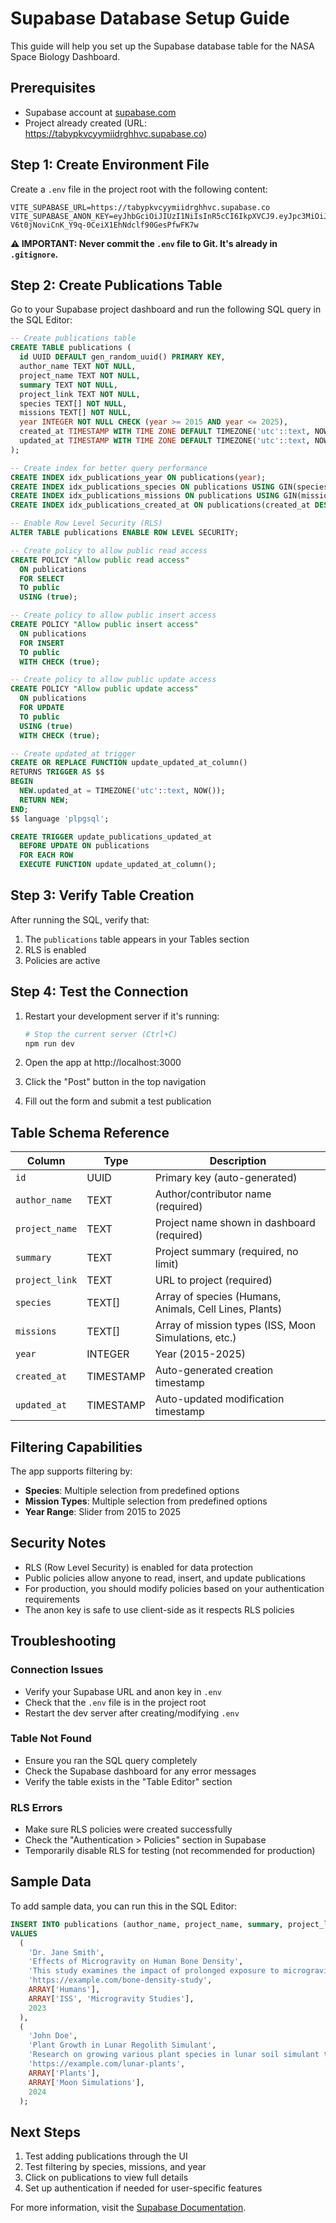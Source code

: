 # Supabase Database Setup Guide

This guide will help you set up the Supabase database table for the NASA Space Biology Dashboard.

## Prerequisites

- Supabase account at [supabase.com](https://supabase.com)
- Project already created (URL: https://tabypkvcyymiidrghhvc.supabase.co)

## Step 1: Create Environment File

Create a `.env` file in the project root with the following content:

```env
VITE_SUPABASE_URL=https://tabypkvcyymiidrghhvc.supabase.co
VITE_SUPABASE_ANON_KEY=eyJhbGciOiJIUzI1NiIsInR5cCI6IkpXVCJ9.eyJpc3MiOiJzdXBhYmFzZSIsInJlZiI6InRhYnlwa3ZjeXltaWlkcmdoaHZjIiwicm9sZSI6ImFub24iLCJpYXQiOjE3NTk1NjcxNzksImV4cCI6MjA3NTE0MzE3OX0.-V6t0jNoviCnK_Y9q-0CeiX1EhNdclf90GesPfwFK7w
```

**⚠️ IMPORTANT: Never commit the `.env` file to Git. It's already in `.gitignore`.**

## Step 2: Create Publications Table

Go to your Supabase project dashboard and run the following SQL query in the SQL Editor:

```sql
-- Create publications table
CREATE TABLE publications (
  id UUID DEFAULT gen_random_uuid() PRIMARY KEY,
  author_name TEXT NOT NULL,
  project_name TEXT NOT NULL,
  summary TEXT NOT NULL,
  project_link TEXT NOT NULL,
  species TEXT[] NOT NULL,
  missions TEXT[] NOT NULL,
  year INTEGER NOT NULL CHECK (year >= 2015 AND year <= 2025),
  created_at TIMESTAMP WITH TIME ZONE DEFAULT TIMEZONE('utc'::text, NOW()) NOT NULL,
  updated_at TIMESTAMP WITH TIME ZONE DEFAULT TIMEZONE('utc'::text, NOW()) NOT NULL
);

-- Create index for better query performance
CREATE INDEX idx_publications_year ON publications(year);
CREATE INDEX idx_publications_species ON publications USING GIN(species);
CREATE INDEX idx_publications_missions ON publications USING GIN(missions);
CREATE INDEX idx_publications_created_at ON publications(created_at DESC);

-- Enable Row Level Security (RLS)
ALTER TABLE publications ENABLE ROW LEVEL SECURITY;

-- Create policy to allow public read access
CREATE POLICY "Allow public read access"
  ON publications
  FOR SELECT
  TO public
  USING (true);

-- Create policy to allow public insert access
CREATE POLICY "Allow public insert access"
  ON publications
  FOR INSERT
  TO public
  WITH CHECK (true);

-- Create policy to allow public update access
CREATE POLICY "Allow public update access"
  ON publications
  FOR UPDATE
  TO public
  USING (true)
  WITH CHECK (true);

-- Create updated_at trigger
CREATE OR REPLACE FUNCTION update_updated_at_column()
RETURNS TRIGGER AS $$
BEGIN
  NEW.updated_at = TIMEZONE('utc'::text, NOW());
  RETURN NEW;
END;
$$ language 'plpgsql';

CREATE TRIGGER update_publications_updated_at
  BEFORE UPDATE ON publications
  FOR EACH ROW
  EXECUTE FUNCTION update_updated_at_column();
```

## Step 3: Verify Table Creation

After running the SQL, verify that:
1. The `publications` table appears in your Tables section
2. RLS is enabled
3. Policies are active

## Step 4: Test the Connection

1. Restart your development server if it's running:
   ```bash
   # Stop the current server (Ctrl+C)
   npm run dev
   ```

2. Open the app at http://localhost:3000
3. Click the "Post" button in the top navigation
4. Fill out the form and submit a test publication

## Table Schema Reference

| Column | Type | Description |
|--------|------|-------------|
| `id` | UUID | Primary key (auto-generated) |
| `author_name` | TEXT | Author/contributor name (required) |
| `project_name` | TEXT | Project name shown in dashboard (required) |
| `summary` | TEXT | Project summary (required, no limit) |
| `project_link` | TEXT | URL to project (required) |
| `species` | TEXT[] | Array of species (Humans, Animals, Cell Lines, Plants) |
| `missions` | TEXT[] | Array of mission types (ISS, Moon Simulations, etc.) |
| `year` | INTEGER | Year (2015-2025) |
| `created_at` | TIMESTAMP | Auto-generated creation timestamp |
| `updated_at` | TIMESTAMP | Auto-updated modification timestamp |

## Filtering Capabilities

The app supports filtering by:
- **Species**: Multiple selection from predefined options
- **Mission Types**: Multiple selection from predefined options
- **Year Range**: Slider from 2015 to 2025

## Security Notes

- RLS (Row Level Security) is enabled for data protection
- Public policies allow anyone to read, insert, and update publications
- For production, you should modify policies based on your authentication requirements
- The anon key is safe to use client-side as it respects RLS policies

## Troubleshooting

### Connection Issues
- Verify your Supabase URL and anon key in `.env`
- Check that the `.env` file is in the project root
- Restart the dev server after creating/modifying `.env`

### Table Not Found
- Ensure you ran the SQL query completely
- Check the Supabase dashboard for any error messages
- Verify the table exists in the "Table Editor" section

### RLS Errors
- Make sure RLS policies were created successfully
- Check the "Authentication > Policies" section in Supabase
- Temporarily disable RLS for testing (not recommended for production)

## Sample Data

To add sample data, you can run this in the SQL Editor:

```sql
INSERT INTO publications (author_name, project_name, summary, project_link, species, missions, year)
VALUES
  (
    'Dr. Jane Smith',
    'Effects of Microgravity on Human Bone Density',
    'This study examines the impact of prolonged exposure to microgravity on astronaut bone density during ISS missions. Results show significant bone loss in lower extremities, particularly in the femur and tibia. The research involved 24 astronauts over 6-month missions.',
    'https://example.com/bone-density-study',
    ARRAY['Humans'],
    ARRAY['ISS', 'Microgravity Studies'],
    2023
  ),
  (
    'John Doe',
    'Plant Growth in Lunar Regolith Simulant',
    'Research on growing various plant species in lunar soil simulant to support future Moon base food production systems. We tested tomatoes, lettuce, and radishes under controlled conditions.',
    'https://example.com/lunar-plants',
    ARRAY['Plants'],
    ARRAY['Moon Simulations'],
    2024
  );
```

## Next Steps

1. Test adding publications through the UI
2. Test filtering by species, missions, and year
3. Click on publications to view full details
4. Set up authentication if needed for user-specific features

For more information, visit the [Supabase Documentation](https://supabase.com/docs).

